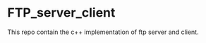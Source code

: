 FTP_server_client
=================

This repo contain the c++ implementation of ftp server and client.
